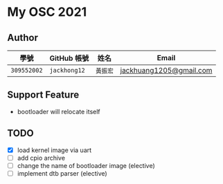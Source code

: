 # My OSC 2021

## Author

| 學號 | GitHub 帳號 | 姓名 | Email |
| --- | ----------- | --- | --- |
|`309552002`| `jackhong12` | `黃振宏` | jackhuang1205@gmail.com |


## Support Feature
- bootloader will relocate itself

## TODO
- [x] load kernel image via uart
- [ ] add cpio archive
- [ ] change the name of bootloader image (elective)
- [ ] implement dtb parser (elective)
